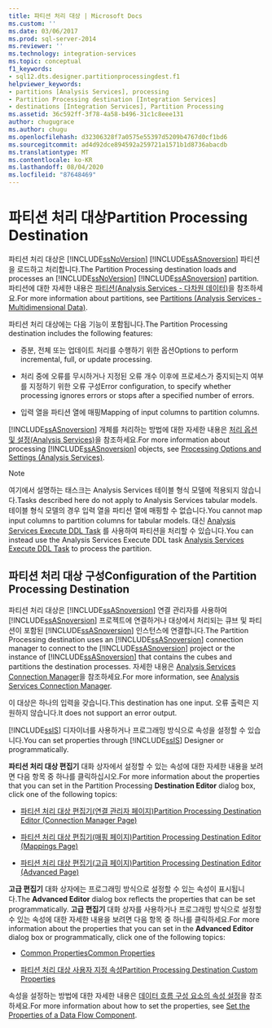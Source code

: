 ```yaml
---
title: 파티션 처리 대상 | Microsoft Docs
ms.custom: ''
ms.date: 03/06/2017
ms.prod: sql-server-2014
ms.reviewer: ''
ms.technology: integration-services
ms.topic: conceptual
f1_keywords:
- sql12.dts.designer.partitionprocessingdest.f1
helpviewer_keywords:
- partitions [Analysis Services], processing
- Partition Processing destination [Integration Services]
- destinations [Integration Services], Partition Processing
ms.assetid: 36c592ff-3f78-4a58-b496-31c1c8eee131
author: chugugrace
ms.author: chugu
ms.openlocfilehash: d32306328f7a0575e55397d5209b4767d0cf1bd6
ms.sourcegitcommit: ad4d92dce894592a259721a1571b1d8736abacdb
ms.translationtype: MT
ms.contentlocale: ko-KR
ms.lasthandoff: 08/04/2020
ms.locfileid: "87648469"
---
```

# <a name="partition-processing-destination"></a><span data-ttu-id="a9769-102">파티션 처리 대상</span><span class="sxs-lookup"><span data-stu-id="a9769-102">Partition Processing Destination</span></span>
  <span data-ttu-id="a9769-103">파티션 처리 대상은 [!INCLUDE[ssNoVersion](../../includes/ssnoversion-md.md)] [!INCLUDE[ssASnoversion](../../includes/ssasnoversion-md.md)] 파티션을 로드하고 처리합니다.</span><span class="sxs-lookup"><span data-stu-id="a9769-103">The Partition Processing destination loads and processes an [!INCLUDE[ssNoVersion](../../includes/ssnoversion-md.md)] [!INCLUDE[ssASnoversion](../../includes/ssasnoversion-md.md)] partition.</span></span> <span data-ttu-id="a9769-104">파티션에 대한 자세한 내용은 [파티션&#40;Analysis Services - 다차원 데이터&#41;](https://docs.microsoft.com/analysis-services/multidimensional-models-olap-logical-cube-objects/partitions-analysis-services-multidimensional-data)을 참조하세요.</span><span class="sxs-lookup"><span data-stu-id="a9769-104">For more information about partitions, see [Partitions &#40;Analysis Services - Multidimensional Data&#41;](https://docs.microsoft.com/analysis-services/multidimensional-models-olap-logical-cube-objects/partitions-analysis-services-multidimensional-data).</span></span>  
  
 <span data-ttu-id="a9769-105">파티션 처리 대상에는 다음 기능이 포함됩니다.</span><span class="sxs-lookup"><span data-stu-id="a9769-105">The Partition Processing destination includes the following features:</span></span>  
  
-   <span data-ttu-id="a9769-106">증분, 전체 또는 업데이트 처리를 수행하기 위한 옵션</span><span class="sxs-lookup"><span data-stu-id="a9769-106">Options to perform incremental, full, or update processing.</span></span>  
  
-   <span data-ttu-id="a9769-107">처리 중에 오류를 무시하거나 지정된 오류 개수 이후에 프로세스가 중지되는지 여부를 지정하기 위한 오류 구성</span><span class="sxs-lookup"><span data-stu-id="a9769-107">Error configuration, to specify whether processing ignores errors or stops after a specified number of errors.</span></span>  
  
-   <span data-ttu-id="a9769-108">입력 열을 파티션 열에 매핑</span><span class="sxs-lookup"><span data-stu-id="a9769-108">Mapping of input columns to partition columns.</span></span>  
  
 <span data-ttu-id="a9769-109">[!INCLUDE[ssASnoversion](../../includes/ssasnoversion-md.md)] 개체를 처리하는 방법에 대한 자세한 내용은 [처리 옵션 및 설정&#40;Analysis Services&#41;](https://docs.microsoft.com/analysis-services/multidimensional-models/processing-options-and-settings-analysis-services)을 참조하세요.</span><span class="sxs-lookup"><span data-stu-id="a9769-109">For more information about processing [!INCLUDE[ssASnoversion](../../includes/ssasnoversion-md.md)] objects, see [Processing Options and Settings &#40;Analysis Services&#41;](https://docs.microsoft.com/analysis-services/multidimensional-models/processing-options-and-settings-analysis-services).</span></span>  
  
> [!NOTE]  
>  <span data-ttu-id="a9769-110">여기에서 설명하는 태스크는 Analysis Services 테이블 형식 모델에 적용되지 않습니다.</span><span class="sxs-lookup"><span data-stu-id="a9769-110">Tasks described here do not apply to Analysis Services tabular models.</span></span>  <span data-ttu-id="a9769-111">테이블 형식 모델의 경우 입력 열을 파티션 열에 매핑할 수 없습니다.</span><span class="sxs-lookup"><span data-stu-id="a9769-111">You cannot map input columns to partition columns for tabular models.</span></span> <span data-ttu-id="a9769-112">대신 [Analysis Services Execute DDL Task](../control-flow/analysis-services-execute-ddl-task.md) 를 사용하여 파티션을 처리할 수 있습니다.</span><span class="sxs-lookup"><span data-stu-id="a9769-112">You can instead use the Analysis Services Execute DDL task [Analysis Services Execute DDL Task](../control-flow/analysis-services-execute-ddl-task.md) to process the partition.</span></span>  
  
## <a name="configuration-of-the-partition-processing-destination"></a><span data-ttu-id="a9769-113">파티션 처리 대상 구성</span><span class="sxs-lookup"><span data-stu-id="a9769-113">Configuration of the Partition Processing Destination</span></span>  
 <span data-ttu-id="a9769-114">파티션 처리 대상은 [!INCLUDE[ssASnoversion](../../includes/ssasnoversion-md.md)] 연결 관리자를 사용하여 [!INCLUDE[ssASnoversion](../../includes/ssasnoversion-md.md)] 프로젝트에 연결하거나 대상에서 처리되는 큐브 및 파티션이 포함된 [!INCLUDE[ssASnoversion](../../includes/ssasnoversion-md.md)] 인스턴스에 연결합니다.</span><span class="sxs-lookup"><span data-stu-id="a9769-114">The Partition Processing destination uses an [!INCLUDE[ssASnoversion](../../includes/ssasnoversion-md.md)] connection manager to connect to the [!INCLUDE[ssASnoversion](../../includes/ssasnoversion-md.md)] project or the instance of [!INCLUDE[ssASnoversion](../../includes/ssasnoversion-md.md)] that contains the cubes and partitions the destination processes.</span></span> <span data-ttu-id="a9769-115">자세한 내용은 [Analysis Services Connection Manager](../connection-manager/analysis-services-connection-manager.md)을 참조하세요.</span><span class="sxs-lookup"><span data-stu-id="a9769-115">For more information, see [Analysis Services Connection Manager](../connection-manager/analysis-services-connection-manager.md).</span></span>  
  
 <span data-ttu-id="a9769-116">이 대상은 하나의 입력을 갖습니다.</span><span class="sxs-lookup"><span data-stu-id="a9769-116">This destination has one input.</span></span> <span data-ttu-id="a9769-117">오류 출력은 지원하지 않습니다.</span><span class="sxs-lookup"><span data-stu-id="a9769-117">It does not support an error output.</span></span>  
  
 <span data-ttu-id="a9769-118">[!INCLUDE[ssIS](../../includes/ssis-md.md)] 디자이너를 사용하거나 프로그래밍 방식으로 속성을 설정할 수 있습니다.</span><span class="sxs-lookup"><span data-stu-id="a9769-118">You can set properties through [!INCLUDE[ssIS](../../includes/ssis-md.md)] Designer or programmatically.</span></span>  
  
 <span data-ttu-id="a9769-119">**파티션 처리 대상 편집기** 대화 상자에서 설정할 수 있는 속성에 대한 자세한 내용을 보려면 다음 항목 중 하나를 클릭하십시오.</span><span class="sxs-lookup"><span data-stu-id="a9769-119">For more information about the properties that you can set in the Partition Processing **Destination Editor** dialog box, click one of the following topics:</span></span>  
  
-   [<span data-ttu-id="a9769-120">파티션 처리 대상 편집기&#40;연결 관리자 페이지&#41;</span><span class="sxs-lookup"><span data-stu-id="a9769-120">Partition Processing Destination Editor &#40;Connection Manager Page&#41;</span></span>](../partition-processing-destination-editor-connection-manager-page.md)  
  
-   [<span data-ttu-id="a9769-121">파티션 처리 대상 편집기&#40;매핑 페이지&#41;</span><span class="sxs-lookup"><span data-stu-id="a9769-121">Partition Processing Destination Editor &#40;Mappings Page&#41;</span></span>](../partition-processing-destination-editor-mappings-page.md)  
  
-   [<span data-ttu-id="a9769-122">파티션 처리 대상 편집기&#40;고급 페이지&#41;</span><span class="sxs-lookup"><span data-stu-id="a9769-122">Partition Processing Destination Editor &#40;Advanced Page&#41;</span></span>](../partition-processing-destination-editor-advanced-page.md)  
  
 <span data-ttu-id="a9769-123">**고급 편집기** 대화 상자에는 프로그래밍 방식으로 설정할 수 있는 속성이 표시됩니다.</span><span class="sxs-lookup"><span data-stu-id="a9769-123">The **Advanced Editor** dialog box reflects the properties that can be set programmatically.</span></span> <span data-ttu-id="a9769-124">**고급 편집기** 대화 상자를 사용하거나 프로그래밍 방식으로 설정할 수 있는 속성에 대한 자세한 내용을 보려면 다음 항목 중 하나를 클릭하세요.</span><span class="sxs-lookup"><span data-stu-id="a9769-124">For more information about the properties that you can set in the **Advanced Editor** dialog box or programmatically, click one of the following topics:</span></span>  
  
-   [<span data-ttu-id="a9769-125">Common Properties</span><span class="sxs-lookup"><span data-stu-id="a9769-125">Common Properties</span></span>](../common-properties.md)  
  
-   [<span data-ttu-id="a9769-126">파티션 처리 대상 사용자 지정 속성</span><span class="sxs-lookup"><span data-stu-id="a9769-126">Partition Processing Destination Custom Properties</span></span>](partition-processing-destination-custom-properties.md)  
  
 <span data-ttu-id="a9769-127">속성을 설정하는 방법에 대한 자세한 내용은 [데이터 흐름 구성 요소의 속성 설정](set-the-properties-of-a-data-flow-component.md)을 참조하세요.</span><span class="sxs-lookup"><span data-stu-id="a9769-127">For more information about how to set the properties, see [Set the Properties of a Data Flow Component](set-the-properties-of-a-data-flow-component.md).</span></span>  
  
  
